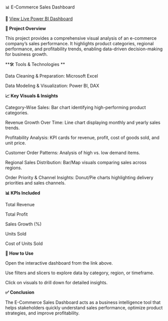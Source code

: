 📊 E-Commerce Sales Dashboard

🔗 [View Live Power BI Dashboard 
](https://app.powerbi.com/view?r=YOUR_DASHBOARD_ID&utm_source=chatgpt.com)

**📌 Project Overview**

This project provides a comprehensive visual analysis of an e-commerce company’s sales performance. It highlights product categories, regional performance, and profitability trends, enabling data-driven decision-making for business growth.

**🛠 Tools & Technologies
**

Data Cleaning & Preparation: Microsoft Excel

Data Modeling & Visualization: Power BI, DAX

**📈 Key Visuals & Insights**

Category-Wise Sales: Bar chart identifying high-performing product categories.

Revenue Growth Over Time: Line chart displaying monthly and yearly sales trends.

Profitability Analysis: KPI cards for revenue, profit, cost of goods sold, and unit price.

Customer Order Patterns: Analysis of high vs. low demand items.

Regional Sales Distribution: Bar/Map visuals comparing sales across regions.

Order Priority & Channel Insights: Donut/Pie charts highlighting delivery priorities and sales channels.

**📊 KPIs Included**

Total Revenue

Total Profit

Sales Growth (%)

Units Sold

Cost of Units Sold

**🔎 How to Use**

Open the interactive dashboard from the link above.

Use filters and slicers to explore data by category, region, or timeframe.

Click on visuals to drill down for detailed insights.

**✅ Conclusion**

The E-Commerce Sales Dashboard acts as a business intelligence tool that helps stakeholders quickly understand sales performance, optimize product strategies, and improve profitability.
